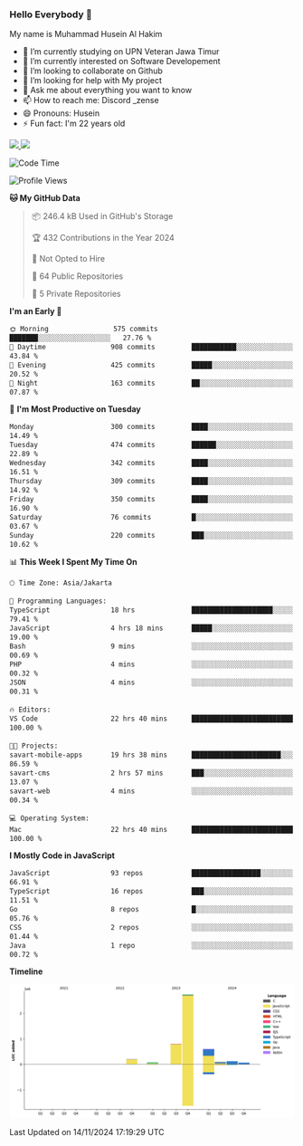 ### Hello Everybody 👋

My name is Muhammad Husein Al Hakim

- 🔭 I’m currently studying on UPN Veteran Jawa Timur
- 🌱 I’m currently interested on Software Developement
- 👯 I’m looking to collaborate on Github
- 🤔 I’m looking for help with My project
- 💬 Ask me about everything you want to know
- 📫 How to reach me: Discord _zense
- 😄 Pronouns: Husein
- ⚡ Fun fact: I'm 22 years old

<p align="left">
<a href="https://github.com/huseinhq">
  <img height="180em" src="https://github-readme-stats-eight-theta.vercel.app/api?username=huseinhq&show_icons=true&theme=algolia&include_all_commits=true&count_private=true"/>
  <img height="180em" src="https://github-readme-stats-eight-theta.vercel.app/api/top-langs/?username=huseinhq&layout=compact&langs_count=8&theme=algolia"/>
</a>
</p>

<!--START_SECTION:waka-->
![Code Time](http://img.shields.io/badge/Code%20Time-1%2C591%20hrs%2057%20mins-blue)

![Profile Views](http://img.shields.io/badge/Profile%20Views-1-blue)

**🐱 My GitHub Data** 

> 📦 246.4 kB Used in GitHub's Storage 
 > 
> 🏆 432 Contributions in the Year 2024
 > 
> 🚫 Not Opted to Hire
 > 
> 📜 64 Public Repositories 
 > 
> 🔑 5 Private Repositories 
 > 
**I'm an Early 🐤** 

```text
🌞 Morning                575 commits         ███████░░░░░░░░░░░░░░░░░░   27.76 % 
🌆 Daytime                908 commits         ███████████░░░░░░░░░░░░░░   43.84 % 
🌃 Evening                425 commits         █████░░░░░░░░░░░░░░░░░░░░   20.52 % 
🌙 Night                  163 commits         ██░░░░░░░░░░░░░░░░░░░░░░░   07.87 % 
```
📅 **I'm Most Productive on Tuesday** 

```text
Monday                   300 commits         ████░░░░░░░░░░░░░░░░░░░░░   14.49 % 
Tuesday                  474 commits         ██████░░░░░░░░░░░░░░░░░░░   22.89 % 
Wednesday                342 commits         ████░░░░░░░░░░░░░░░░░░░░░   16.51 % 
Thursday                 309 commits         ████░░░░░░░░░░░░░░░░░░░░░   14.92 % 
Friday                   350 commits         ████░░░░░░░░░░░░░░░░░░░░░   16.90 % 
Saturday                 76 commits          █░░░░░░░░░░░░░░░░░░░░░░░░   03.67 % 
Sunday                   220 commits         ███░░░░░░░░░░░░░░░░░░░░░░   10.62 % 
```


📊 **This Week I Spent My Time On** 

```text
🕑︎ Time Zone: Asia/Jakarta

💬 Programming Languages: 
TypeScript               18 hrs              ████████████████████░░░░░   79.41 % 
JavaScript               4 hrs 18 mins       █████░░░░░░░░░░░░░░░░░░░░   19.00 % 
Bash                     9 mins              ░░░░░░░░░░░░░░░░░░░░░░░░░   00.69 % 
PHP                      4 mins              ░░░░░░░░░░░░░░░░░░░░░░░░░   00.32 % 
JSON                     4 mins              ░░░░░░░░░░░░░░░░░░░░░░░░░   00.31 % 

🔥 Editors: 
VS Code                  22 hrs 40 mins      █████████████████████████   100.00 % 

🐱‍💻 Projects: 
savart-mobile-apps       19 hrs 38 mins      ██████████████████████░░░   86.59 % 
savart-cms               2 hrs 57 mins       ███░░░░░░░░░░░░░░░░░░░░░░   13.07 % 
savart-web               4 mins              ░░░░░░░░░░░░░░░░░░░░░░░░░   00.34 % 

💻 Operating System: 
Mac                      22 hrs 40 mins      █████████████████████████   100.00 % 
```

**I Mostly Code in JavaScript** 

```text
JavaScript               93 repos            █████████████████░░░░░░░░   66.91 % 
TypeScript               16 repos            ███░░░░░░░░░░░░░░░░░░░░░░   11.51 % 
Go                       8 repos             █░░░░░░░░░░░░░░░░░░░░░░░░   05.76 % 
CSS                      2 repos             ░░░░░░░░░░░░░░░░░░░░░░░░░   01.44 % 
Java                     1 repo              ░░░░░░░░░░░░░░░░░░░░░░░░░   00.72 % 
```



**Timeline**

![Lines of Code chart](https://raw.githubusercontent.com/HuseinHQ/HuseinHQ/main/assets/bar_graph.png)


 Last Updated on 14/11/2024 17:19:29 UTC
<!--END_SECTION:waka-->
